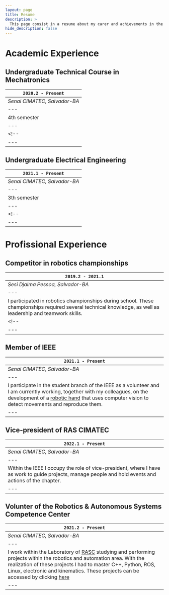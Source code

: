 ```yaml
---
layout: page
title: Resume
description: >
  This page consist in a resume about my carer and achievements in the current years. I was born in January of 2003 in the city of Salvador in the state of Bahia in Brazil.
hide_description: false
---
```


# Academic Experience


## Undergraduate Technical Course in Mechatronics

|`2020.2 - Present`|
|---|
|*Senai CIMATEC, Salvador-BA*|
|---|
|4th semester|
|---|
<!-- |The Mechatronics Technician is the professional responsible for designing, installing and operating automated and robotic equipment. Performs programming, parameterization, measurements and testing of automated and robotic equipment.|
|---| -->


## Undergraduate Electrical Engineering

|`2021.1 - Present`|
|---|
|*Senai CIMATEC, Salvador-BA*|
|---|
|3th semester|
|---|
<!-- |The electrical engineer designs, designs and guides the installation of electrical circuits for buildings and industries. It is also part of its functions to create and develop equipment and circuits for the electronics industry.|
|---| -->

# Profissional Experience


## Competitor in robotics championships

|`2019.2 - 2021.1`|
|---|
|*Sesi Djalma Pessoa, Salvador-BA*|
|---|
|I participated in robotics championships during school. These championships required several technical knowledge, as well as leadership and teamwork skills.|
<!-- |Among the activities carried out, one that gained prominence was the [elevator with uv light](http://sesi.fieb.org.br/sesiescola/noticias/covid-19-alunos-de-escolas-da-rede-sesi-desenvolvem-solu%C3%A7%C3%B5es-de-impacto-social/) for disinfection of this environment in the fight against coronavirus.|
|---| -->


## Member of IEEE

|`2021.1 - Present`|
|---|
|*Senai CIMATEC, Salvador-BA*|
|---|
|I participate in the student branch of the IEEE as a volunteer and I am currently working, together with my colleagues, on the development of a [robotic hand](https://ieeecimatec.github.io/project-mao_espelhada/) that uses computer vision to detect movements and reproduce them.|
|---|


## Vice-president of RAS CIMATEC

|`2022.1 - Present`|
|---|
|*Senai CIMATEC, Salvador-BA*|
|---|
|Within the IEEE I occupy the role of vice-president, where I have as work to guide projects, manage people and hold events and actions of the chapter.|
|---|


## Volunter of the Robotics & Autonomous Systems Competence Center

|`2021.2 - Present`|
|---|
|*Senai CIMATEC, Salvador-BA*|
|---|
|I work within the Laboratory of [RASC](https://braziliansinrobotics.com/) studying and performing projects within the robotics and automation area. With the realization of these projects I had to master C++, Python, ROS, Linux, electronic and kinematics. These projects can be accessed by clicking [here](htttps://localhost:4000/projects/)|
|---|

[blog]: /
[portfolio]: https://hydejack.com/examples/
[resume]: https://hydejack.com/resume/
[download]: https://hydejack.com/download/
[welcome]: https://hydejack.com/
[forms]: https://hydejack.com/forms-by-example/

[features]: #features
[news]: #build-an-audience
[syntax]: syntax-highlighting
[latex]: #beautiful-math
[dark]: https://hydejack.com/blog/hydejack/2018-09-01-introducing-dark-mode/
[search]: https://hydejack.com/#_search-input
[grid]: https://hydejack.com/blog/hydejack/

[lic]: LICENSE.md
[pro]: licenses/PRO.md
[docs]: docs/README.md
[ofln]: docs/advanced.md#enabling-offline-support
[math]: docs/writing.md#adding-math

[kit]: https://github.com/hydecorp/hydejack-starter-kit/releases
[src]: https://github.com/hydecorp/hydejack
[gem]: https://rubygems.org/gems/jekyll-theme-hydejack
[buy]: https://gum.co/nuOluY

[gpss]: https://developers.google.com/speed/pagespeed/insights/?url=https%3A%2F%2Fhydejack.com%2Fdocs%2F
[rouge]: http://rouge.jneen.net
[katex]: https://khan.github.io/KaTeX/
[mathjax]: https://www.mathjax.org/
[tinyletter]: https://tinyletter.com/
